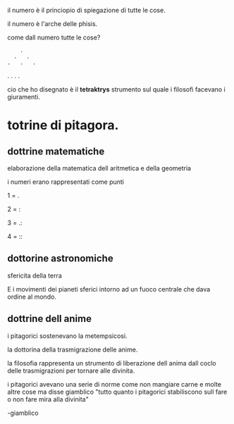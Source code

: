 
il numero è il princiopio di spiegazione di tutte le cose.

il numero è l'arche delle phisis.

come dall numero tutte le cose?

        .  
      .   .
    .   .   .
  .   .   .   .

cio che ho disegnato è il **tetraktrys** strumento sul quale i filosofi facevano i giuramenti.

# totrine di pitagora.
## dottrine matematiche 
elaborazione della matematica dell aritmetica e della geometria

i numeri erano rappresentati come punti

1 = .

2 = :

3 = .:

4 = ::

## dottorine astronomiche
sfericita della terra

E i movimenti dei pianeti sferici intorno ad un fuoco centrale che dava ordine al mondo.

## dottrine dell anime
i pitagorici sostenevano la metempsicosi.

la dottorina della trasmigrazione delle anime.

la filosofia rappresenta un strumento di liberazione dell anima dall coclo delle trasmigrazioni per tornare alle divinita.

i pitagorici avevano una serie di norme come non mangiare carne e molte altre cose ma disse giamblico "tutto quanto i pitagorici stabiliscono sull fare o non fare mira alla divinita"

-giamblico

